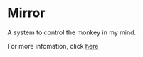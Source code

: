 # Mirror
A system to control the monkey in my mind.

For more infomation, click [here](https://ningchenhui.github.io/2022/01/20/mirror-info/)


